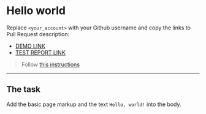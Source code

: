 # Hello world

Replace `<your_account>` with your Github username and copy the links to Pull Request description:

- [DEMO LINK](https://andrii-kovalskyi02.github.io/layout_hello-world/)
- [TEST REPORT LINK](https://andrii-kovalskyi02.github.io/layout_hello-world/report/html_report/)

> Follow [this instructions](https://mate-academy.github.io/layout_task-guideline/#how-to-solve-the-layout-tasks-on-github)

---

## The task

Add the basic page markup and the text `Hello, world!` into the body.
